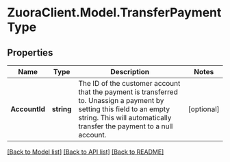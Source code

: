 # ZuoraClient.Model.TransferPaymentType

## Properties

Name | Type | Description | Notes
------------ | ------------- | ------------- | -------------
**AccountId** | **string** | The ID of the customer account that the payment is transferred to. Unassign a payment by setting this field to an empty string. This will automatically transfer the payment to a null account.  | [optional] 

[[Back to Model list]](../README.md#documentation-for-models) [[Back to API list]](../README.md#documentation-for-api-endpoints) [[Back to README]](../README.md)

